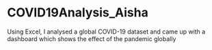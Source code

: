 # COVID19Analysis_Aisha
Using Excel, I analysed a global COVID-19 dataset and came up with a dashboard which shows the effect of the pandemic globally

